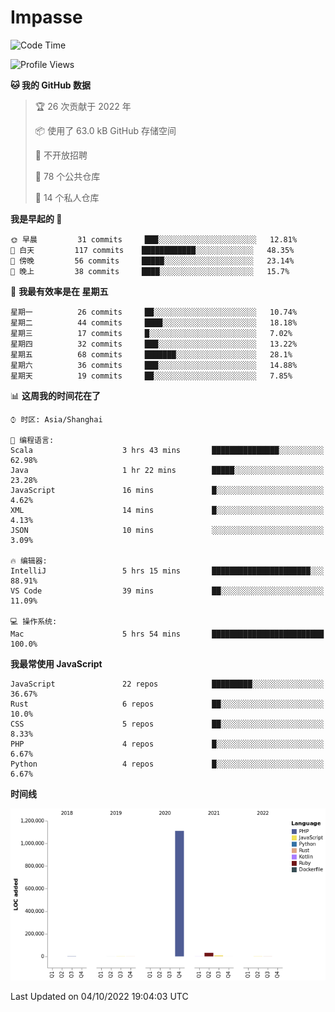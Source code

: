 # Impasse

<!--START_SECTION:waka-->
![Code Time](http://img.shields.io/badge/Code%20Time-1%2C561%20hrs%2041%20mins-blue)

![Profile Views](http://img.shields.io/badge/%E4%B8%AA%E4%BA%BA%E8%B5%84%E6%96%99%E8%A7%82%E7%9C%8B%E6%AC%A1%E6%95%B0-6-blue)

**🐱 我的 GitHub 数据** 

> 🏆 26 次贡献于 2022 年
 > 
> 📦  使用了 63.0 kB GitHub 存储空间 
 > 
> 🚫 不开放招聘
 > 
> 📜 78 个公共仓库 
 > 
> 🔑 14 个私人仓库  
 > 
**我是早起的 🐤** 

```text
🌞 早晨         31 commits     ███░░░░░░░░░░░░░░░░░░░░░░   12.81% 
🌆 白天         117 commits    ████████████░░░░░░░░░░░░░   48.35% 
🌃 傍晚         56 commits     █████░░░░░░░░░░░░░░░░░░░░   23.14% 
🌙 晚上         38 commits     ████░░░░░░░░░░░░░░░░░░░░░   15.7%

```
📅 **我最有效率是在 星期五** 

```text
星期一          26 commits     ██░░░░░░░░░░░░░░░░░░░░░░░   10.74% 
星期二          44 commits     ████░░░░░░░░░░░░░░░░░░░░░   18.18% 
星期三          17 commits     █░░░░░░░░░░░░░░░░░░░░░░░░   7.02% 
星期四          32 commits     ███░░░░░░░░░░░░░░░░░░░░░░   13.22% 
星期五          68 commits     ███████░░░░░░░░░░░░░░░░░░   28.1% 
星期六          36 commits     ███░░░░░░░░░░░░░░░░░░░░░░   14.88% 
星期天          19 commits     ██░░░░░░░░░░░░░░░░░░░░░░░   7.85%

```


📊 **这周我的时间花在了** 

```text
⌚︎ 时区: Asia/Shanghai

💬 编程语言: 
Scala                    3 hrs 43 mins       ███████████████░░░░░░░░░░   62.98% 
Java                     1 hr 22 mins        █████░░░░░░░░░░░░░░░░░░░░   23.28% 
JavaScript               16 mins             █░░░░░░░░░░░░░░░░░░░░░░░░   4.62% 
XML                      14 mins             █░░░░░░░░░░░░░░░░░░░░░░░░   4.13% 
JSON                     10 mins             ░░░░░░░░░░░░░░░░░░░░░░░░░   3.09%

🔥 编辑器: 
IntelliJ                 5 hrs 15 mins       ██████████████████████░░░   88.91% 
VS Code                  39 mins             ██░░░░░░░░░░░░░░░░░░░░░░░   11.09%

💻 操作系统: 
Mac                      5 hrs 54 mins       █████████████████████████   100.0%

```

**我最常使用 JavaScript** 

```text
JavaScript               22 repos            █████████░░░░░░░░░░░░░░░░   36.67% 
Rust                     6 repos             ██░░░░░░░░░░░░░░░░░░░░░░░   10.0% 
CSS                      5 repos             ██░░░░░░░░░░░░░░░░░░░░░░░   8.33% 
PHP                      4 repos             █░░░░░░░░░░░░░░░░░░░░░░░░   6.67% 
Python                   4 repos             █░░░░░░░░░░░░░░░░░░░░░░░░   6.67%

```


**时间线**

![Chart not found](https://raw.githubusercontent.com/impasse/impasse/master/charts/bar_graph.png) 


 Last Updated on 04/10/2022 19:04:03 UTC
<!--END_SECTION:waka-->
